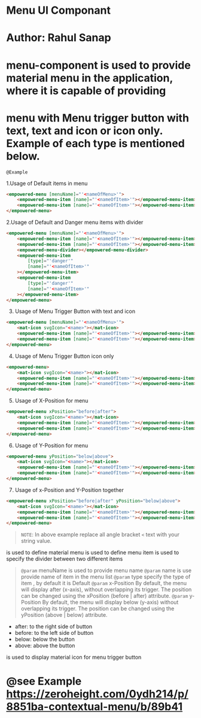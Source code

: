 # Menu UI Componant

# Author: Rahul Sanap

# menu-component is used to provide material menu in the application, where it is capable of providing

# menu with Menu trigger button with text, text and icon or icon only. Example of each type is mentioned below.

`@Example`

1.Usage of Default items in menu

```html
<empowered-menu [menuName]="'<nameOfMenu>'">
    <empowered-menu-item [name]="'<nameOfItem>'"></empowered-menu-item>
    <empowered-menu-item [name]="'<nameOfItem>'"></empowered-menu-item>
</empowered-menu>
```

2.Usage of Default and Danger menu items with divider

```html
<empowered-menu [menuName]="'<nameOfMenu>'">
    <empowered-menu-item [name]="'<nameOfItem>'"></empowered-menu-item>
    <empowered-menu-item [name]="'<nameOfItem>'"></empowered-menu-item>
    <empowered-menu-divider></empowered-menu-divider>
    <empowered-menu-item
        [type]="'danger'"
        [name]="'<nameOfItem>'"
    ></empowered-menu-item>
    <empowered-menu-item
        [type]="'danger'"
        [name]="'<nameOfItem>'"
    ></empowered-menu-item>
</empowered-menu>
```

3. Usage of Menu Trigger Button with text and icon

```html
<empowered-menu [menuName]="'<nameOfMenu>'">
    <mat-icon svgIcon="<name>"></mat-icon>
    <empowered-menu-item [name]="'<nameOfItem>'"></empowered-menu-item>
    <empowered-menu-item [name]="'<nameOfItem>'"></empowered-menu-item>
</empowered-menu>
```

4. Usage of Menu Trigger Button icon only

```html
<empowered-menu>
    <mat-icon svgIcon="<name>"></mat-icon>
    <empowered-menu-item [name]="'<nameOfItem>'"></empowered-menu-item>
    <empowered-menu-item [name]="'<nameOfItem>'"></empowered-menu-item>
</empowered-menu>
```

5. Usage of X-Position for menu

```html
<empowered-menu xPosition="before|after">
    <mat-icon svgIcon="<name>"></mat-icon>
    <empowered-menu-item [name]="'<nameOfItem>'"></empowered-menu-item>
    <empowered-menu-item [name]="'<nameOfItem>'"></empowered-menu-item>
</empowered-menu>
```

6. Usage of Y-Position for menu

```html
<empowered-menu yPosition="below|above">
    <mat-icon svgIcon="<name>"></mat-icon>
    <empowered-menu-item [name]="'<nameOfItem>'"></empowered-menu-item>
    <empowered-menu-item [name]="'<nameOfItem>'"></empowered-menu-item>
</empowered-menu>
```

7. Usage of x-Position and Y-Position together

```html
<empowered-menu xPosition="before|after" yPosition="below|above">
    <mat-icon svgIcon="<name>"></mat-icon>
    <empowered-menu-item [name]="'<nameOfItem>'"></empowered-menu-item>
    <empowered-menu-item [name]="'<nameOfItem>'"></empowered-menu-item>
</empowered-menu>
```

> `NOTE`: In above example replace all angle bracket `<` text with your string value.

<empowered-menu> is used to define material menu
<empowered-menu-item> is used to define menu item
<empowered-dotted-divider> is used to specify the divider between two different items

> `@param`
> menuName is used to provide menu name
> `@param`
> name is use provide name of item in the menu list
> `@param`
> type specify the type of item , by default it is Default
> `@param`
> x-Position By default, the menu will display after (x-axis), without overlapping its trigger.
> The position can be changed using the xPosition (before | after) attribute.
> `@param`
> y-Position By default, the menu will display below (y-axis) without overlapping its trigger.
> The position can be changed using the yPosition (above | below) attribute.

-   after: to the right side of button
-   before: to the left side of button
-   below: below the button
-   above: above the button

<mat-icon svgIcon="<name>"></mat-icon> is used to display material icon for menu trigger button

# @see Example https://zeroheight.com/0ydh214/p/8851ba-contextual-menu/b/89b41
